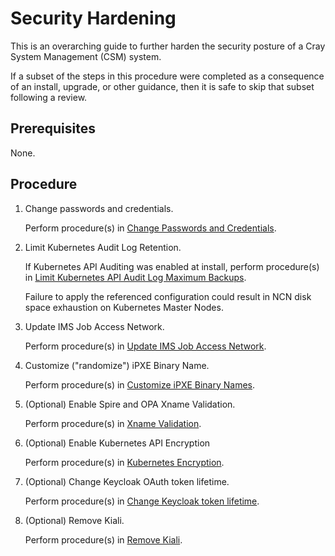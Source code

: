 # Security Hardening

This is an overarching guide to further harden the security posture of a Cray System Management (CSM) system.

If a subset of the steps in this procedure were completed as a consequence of an install, upgrade, or other guidance, then it is safe to skip that subset following a review.

## Prerequisites

None.

## Procedure

1. Change passwords and credentials.

   Perform procedure(s) in [Change Passwords and Credentials](Change_Passwords_and_Credentials.md).

2. Limit Kubernetes Audit Log Retention.

   If Kubernetes API Auditing was enabled at install, perform procedure(s) in [Limit Kubernetes API Audit Log Maximum Backups](../kubernetes/Limit_Kubernetes_API_Audit_Log_Maxbackups.md).

   Failure to apply the referenced configuration could result in NCN disk space exhaustion on Kubernetes Master Nodes.

3. Update IMS Job Access Network.

   Perform procedure(s) in [Update IMS Job Access Network](../../operations/image_management/Update_IMS_Job_Access_Network.md).

4. Customize ("randomize") iPXE Binary Name.

   Perform procedure(s) in [Customize iPXE Binary Names](../boot_orchestration/Customize_iPXE_Binary_Names.md).

5. (Optional) Enable Spire and OPA Xname Validation.

    Perform procedure(s) in [Xname Validation](../spire/xname_validation.md).

6. (Optional) Enable Kubernetes API Encryption

    Perform procedure(s) in [Kubernetes Encryption](../kubernetes/encryption/README.md).

7. (Optional) Change Keycloak OAuth token lifetime.

   Perform procedure(s) in [Change Keycloak token lifetime](../security_and_authentication/Change_Keycloak_Token_Lifetime.md).

8. (Optional) Remove Kiali.

   Perform procedure(s) in [Remove Kiali](../system_management_health/Remove_Kiali.md).